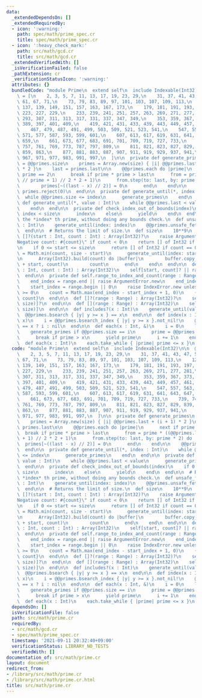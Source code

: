 ```yaml
---
data:
  _extendedDependsOn: []
  _extendedRequiredBy:
  - icon: ':warning:'
    path: spec/math/prime_spec.cr
    title: spec/math/prime_spec.cr
  - icon: ':heavy_check_mark:'
    path: src/math/gcd.cr
    title: src/math/gcd.cr
  _extendedVerifiedWith: []
  _isVerificationFailed: false
  _pathExtension: cr
  _verificationStatusIcon: ':warning:'
  attributes: {}
  bundledCode: "module Prime\n  extend self\n  include Indexable(Int32)\n\n  @@primes\
    \ = [\n    2, 3, 5, 7, 11, 13, 17, 19, 23, 29,\n    31, 37, 41, 43, 47, 53, 59,\
    \ 61, 67, 71,\n    73, 79, 83, 89, 97, 101, 103, 107, 109, 113,\n    127, 131,\
    \ 137, 139, 149, 151, 157, 163, 167, 173,\n    179, 181, 191, 193, 197, 199, 211,\
    \ 223, 227, 229,\n    233, 239, 241, 251, 257, 263, 269, 271, 277, 281,\n    283,\
    \ 293, 307, 311, 313, 317, 331, 337, 347, 349,\n    353, 359, 367, 373, 379, 383,\
    \ 389, 397, 401, 409,\n    419, 421, 431, 433, 439, 443, 449, 457, 461, 463,\n\
    \    467, 479, 487, 491, 499, 503, 509, 521, 523, 541,\n    547, 557, 563, 569,\
    \ 571, 577, 587, 593, 599, 601,\n    607, 613, 617, 619, 631, 641, 643, 647, 653,\
    \ 659,\n    661, 673, 677, 683, 691, 701, 709, 719, 727, 733,\n    739, 743, 751,\
    \ 757, 761, 769, 773, 787, 797, 809,\n    811, 821, 823, 827, 829, 839, 853, 857,\
    \ 859, 863,\n    877, 881, 883, 887, 907, 911, 919, 929, 937, 941,\n    947, 953,\
    \ 967, 971, 977, 983, 991, 997,\n  ]\n\n  private def generate_primes\n    size\
    \ = @@primes.size\n    primes = Array.new(size) { |i| @@primes.last + (i + 1)\
    \ * 2 }\n    last = primes.last\n\n    @@primes.each do |prime|\n      next if\
    \ prime == 2\n      break if prime * prime > last\n      from = prime * ((@@primes.last\
    \ // prime + 1) // 2 * 2 + 1)\n      from.step(to: last, by: prime * 2) do |x|\n\
    \        primes[~((last - x) // 2)] = 0\n      end\n    end\n\n    @@primes.concat\
    \ primes.reject(0)\n  end\n\n  private def generate_until(*, index : Int)\n  \
    \  while @@primes.size <= index\n      generate_primes\n    end\n  end\n\n  private\
    \ def generate_until(*, value : Int)\n    while @@primes.last < value\n      generate_primes\n\
    \    end\n  end\n\n  private def check_index_out_of_bounds(index)\n    if 0 <=\
    \ index < size\n      index\n    else\n      yield\n    end\n  end\n\n  # Returns\
    \ the *index* th prime, without doing any bounds check.\n  def unsafe_fetch(index\
    \ : Int)\n    generate_until(index: index)\n    @@primes.unsafe_fetch(index)\n\
    \  end\n\n  # Returns the limit of size.\n  def size\n    10**9\n  end\n\n  def\
    \ []?(start : Int, count : Int) : Array(Int32)?\n    raise ArgumentError.new \"\
    Negative count: #{count}\" if count < 0\n    return [] of Int32 if start == size\n\
    \n    if 0 <= start <= size\n      return [] of Int32 if count == 0\n\n      count\
    \ = Math.min(count, size - start)\n      generate_until(index: start + count)\n\
    \n      Array(Int32).build(count) do |buffer|\n        buffer.copy_from(@@primes.to_unsafe\
    \ + start, count)\n        count\n      end\n    end\n  end\n\n  def [](start\
    \ : Int, count : Int) : Array(Int32)\n    self[start, count]? || raise IndexError.new\n\
    \  end\n\n  private def self.range_to_index_and_count(range : Range, size : Int)\n\
    \    end_index = range.end || raise ArgumentError.new\n    end_index -= 1 if range.excludes_end?\n\
    \    start_index = range.begin || 0\n    raise IndexError.new unless start_index\
    \ >= 0\n    count = Math.max(end_index - start_index + 1, 0)\n    {start_index,\
    \ count}\n  end\n\n  def []?(range : Range) : Array(Int32)?\n    self[*range_to_index_and_count(range,\
    \ size)]?\n  end\n\n  def [](range : Range) : Array(Int32)\n    self[*range_to_index_and_count(range,\
    \ size)]\n  end\n\n  def includes?(x : Int)\n    generate_until(value: x)\n  \
    \  @@primes.bsearch { |y| y >= x } == x\n  end\n\n  def index(x : Int)\n    generate_until(value:\
    \ x)\n    i = @@primes.bsearch_index { |y| y >= x }.not_nil!\n    @@primes[i]\
    \ == x ? i : nil\n  end\n\n  def each(x : Int, &)\n    i = 0\n    loop do\n  \
    \    generate_primes if @@primes.size == i\n      prime = @@primes.unsafe_fetch(i)\n\
    \      break if prime > x\n      yield prime\n      i += 1\n    end\n  end\n\n\
    \  def each(x : Int)\n    each.take_while { |prime| prime <= x }\n  end\nend\n"
  code: "module Prime\n  extend self\n  include Indexable(Int32)\n\n  @@primes = [\n\
    \    2, 3, 5, 7, 11, 13, 17, 19, 23, 29,\n    31, 37, 41, 43, 47, 53, 59, 61,\
    \ 67, 71,\n    73, 79, 83, 89, 97, 101, 103, 107, 109, 113,\n    127, 131, 137,\
    \ 139, 149, 151, 157, 163, 167, 173,\n    179, 181, 191, 193, 197, 199, 211, 223,\
    \ 227, 229,\n    233, 239, 241, 251, 257, 263, 269, 271, 277, 281,\n    283, 293,\
    \ 307, 311, 313, 317, 331, 337, 347, 349,\n    353, 359, 367, 373, 379, 383, 389,\
    \ 397, 401, 409,\n    419, 421, 431, 433, 439, 443, 449, 457, 461, 463,\n    467,\
    \ 479, 487, 491, 499, 503, 509, 521, 523, 541,\n    547, 557, 563, 569, 571, 577,\
    \ 587, 593, 599, 601,\n    607, 613, 617, 619, 631, 641, 643, 647, 653, 659,\n\
    \    661, 673, 677, 683, 691, 701, 709, 719, 727, 733,\n    739, 743, 751, 757,\
    \ 761, 769, 773, 787, 797, 809,\n    811, 821, 823, 827, 829, 839, 853, 857, 859,\
    \ 863,\n    877, 881, 883, 887, 907, 911, 919, 929, 937, 941,\n    947, 953, 967,\
    \ 971, 977, 983, 991, 997,\n  ]\n\n  private def generate_primes\n    size = @@primes.size\n\
    \    primes = Array.new(size) { |i| @@primes.last + (i + 1) * 2 }\n    last =\
    \ primes.last\n\n    @@primes.each do |prime|\n      next if prime == 2\n    \
    \  break if prime * prime > last\n      from = prime * ((@@primes.last // prime\
    \ + 1) // 2 * 2 + 1)\n      from.step(to: last, by: prime * 2) do |x|\n      \
    \  primes[~((last - x) // 2)] = 0\n      end\n    end\n\n    @@primes.concat primes.reject(0)\n\
    \  end\n\n  private def generate_until(*, index : Int)\n    while @@primes.size\
    \ <= index\n      generate_primes\n    end\n  end\n\n  private def generate_until(*,\
    \ value : Int)\n    while @@primes.last < value\n      generate_primes\n    end\n\
    \  end\n\n  private def check_index_out_of_bounds(index)\n    if 0 <= index <\
    \ size\n      index\n    else\n      yield\n    end\n  end\n\n  # Returns the\
    \ *index* th prime, without doing any bounds check.\n  def unsafe_fetch(index\
    \ : Int)\n    generate_until(index: index)\n    @@primes.unsafe_fetch(index)\n\
    \  end\n\n  # Returns the limit of size.\n  def size\n    10**9\n  end\n\n  def\
    \ []?(start : Int, count : Int) : Array(Int32)?\n    raise ArgumentError.new \"\
    Negative count: #{count}\" if count < 0\n    return [] of Int32 if start == size\n\
    \n    if 0 <= start <= size\n      return [] of Int32 if count == 0\n\n      count\
    \ = Math.min(count, size - start)\n      generate_until(index: start + count)\n\
    \n      Array(Int32).build(count) do |buffer|\n        buffer.copy_from(@@primes.to_unsafe\
    \ + start, count)\n        count\n      end\n    end\n  end\n\n  def [](start\
    \ : Int, count : Int) : Array(Int32)\n    self[start, count]? || raise IndexError.new\n\
    \  end\n\n  private def self.range_to_index_and_count(range : Range, size : Int)\n\
    \    end_index = range.end || raise ArgumentError.new\n    end_index -= 1 if range.excludes_end?\n\
    \    start_index = range.begin || 0\n    raise IndexError.new unless start_index\
    \ >= 0\n    count = Math.max(end_index - start_index + 1, 0)\n    {start_index,\
    \ count}\n  end\n\n  def []?(range : Range) : Array(Int32)?\n    self[*range_to_index_and_count(range,\
    \ size)]?\n  end\n\n  def [](range : Range) : Array(Int32)\n    self[*range_to_index_and_count(range,\
    \ size)]\n  end\n\n  def includes?(x : Int)\n    generate_until(value: x)\n  \
    \  @@primes.bsearch { |y| y >= x } == x\n  end\n\n  def index(x : Int)\n    generate_until(value:\
    \ x)\n    i = @@primes.bsearch_index { |y| y >= x }.not_nil!\n    @@primes[i]\
    \ == x ? i : nil\n  end\n\n  def each(x : Int, &)\n    i = 0\n    loop do\n  \
    \    generate_primes if @@primes.size == i\n      prime = @@primes.unsafe_fetch(i)\n\
    \      break if prime > x\n      yield prime\n      i += 1\n    end\n  end\n\n\
    \  def each(x : Int)\n    each.take_while { |prime| prime <= x }\n  end\nend\n"
  dependsOn: []
  isVerificationFile: false
  path: src/math/prime.cr
  requiredBy:
  - src/math/gcd.cr
  - spec/math/prime_spec.cr
  timestamp: '2021-09-11 20:32:40+09:00'
  verificationStatus: LIBRARY_NO_TESTS
  verifiedWith: []
documentation_of: src/math/prime.cr
layout: document
redirect_from:
- /library/src/math/prime.cr
- /library/src/math/prime.cr.html
title: src/math/prime.cr
---
```

